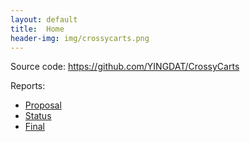 ```yaml
---
layout: default
title:  Home
header-img: img/crossycarts.png
---
```


Source code: https://github.com/YINGDAT/CrossyCarts

Reports:

- [Proposal](proposal.html)
- [Status](status.html)
- [Final](final.html)
